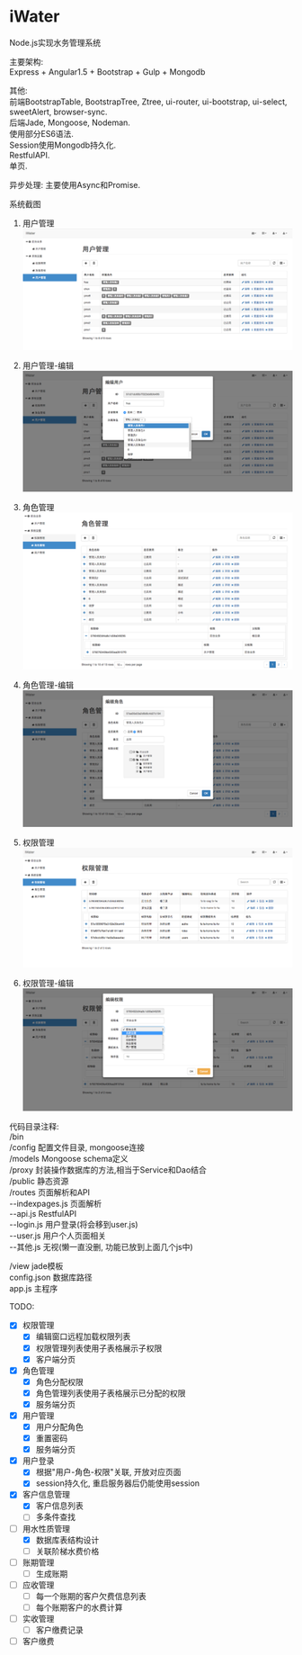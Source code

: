 # iWater
Node.js实现水务管理系统

主要架构:   
Express + Angular1.5 + Bootstrap + Gulp + Mongodb  

其他:   
前端BootstrapTable, BootstrapTree, Ztree, ui-router, ui-bootstrap, ui-select, sweetAlert, browser-sync.     
后端Jade, Mongoose, Nodeman.  
使用部分ES6语法.   
Session使用Mongodb持久化.  
RestfulAPI.    
单页.  

异步处理: 
主要使用Async和Promise.  

系统截图    
1. 用户管理  
![image](https://github.com/clouds8/iWater/blob/master/images/users.png)  

2. 用户管理-编辑     
![image](https://github.com/clouds8/iWater/blob/master/images/usersEdit.png)  

3. 角色管理    
![image](https://github.com/clouds8/iWater/blob/master/images/roles.png)    

4. 角色管理-编辑    
![image](https://github.com/clouds8/iWater/blob/master/images/rolesEdit.png)      

5. 权限管理    
![image](https://github.com/clouds8/iWater/blob/master/images/auths.png)    

6. 权限管理-编辑  
![image](https://github.com/clouds8/iWater/blob/master/images/authsEdit.png)    

代码目录注释:    
/bin  
/config     配置文件目录, mongoose连接  
/models     Mongoose schema定义  
/proxy      封装操作数据库的方法,相当于Service和Dao结合  
/public     静态资源  
/routes     页面解析和API  
  --indexpages.js    页面解析  
  --api.js           RestfulAPI  
  --login.js         用户登录(将会移到user.js)  
  --user.js          用户个人页面相关  
  --其他.js          无视(懒一直没删, 功能已放到上面几个js中)  
  
/view       jade模板  
config.json     数据库路径  
app.js      主程序  

TODO:
- [x] 权限管理
  - [x] 编辑窗口远程加载权限列表
  - [x] 权限管理列表使用子表格展示子权限
  - [x] 客户端分页
- [x] 角色管理
  - [x] 角色分配权限  
  - [x] 角色管理列表使用子表格展示已分配的权限
  - [x] 服务端分页
- [x] 用户管理
  - [x] 用户分配角色
  - [x] 重置密码 
  - [x] 服务端分页
- [x] 用户登录
  - [x] 根据"用户-角色-权限"关联, 开放对应页面
  - [x] session持久化, 重启服务器后仍能使用session
- [x] 客户信息管理
  - [x] 客户信息列表
  - [ ] 多条件查找
- [ ] 用水性质管理
  - [x] 数据库表结构设计
  - [ ] 关联阶梯水费价格
- [ ] 账期管理
  - [ ] 生成账期 
- [ ] 应收管理
  - [ ] 每一个账期的客户欠费信息列表
  - [ ] 每个账期客户的水费计算
- [ ] 实收管理
  - [ ] 客户缴费记录
- [ ] 客户缴费  
